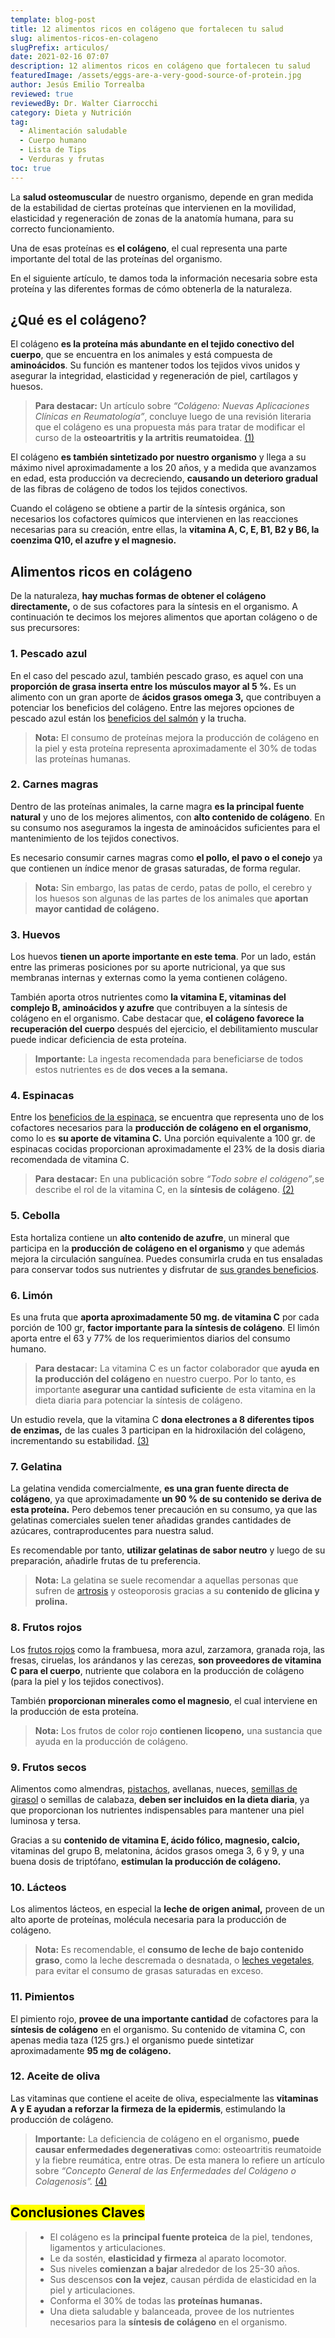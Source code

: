 ```yaml
---
template: blog-post
title: 12 alimentos ricos en colágeno que fortalecen tu salud
slug: alimentos-ricos-en-colageno
slugPrefix: articulos/
date: 2021-02-16 07:07
description: 12 alimentos ricos en colágeno que fortalecen tu salud
featuredImage: /assets/eggs-are-a-very-good-source-of-protein.jpg
author: Jesús Emilio Torrealba
reviewed: true
reviewedBy: Dr. Walter Ciarrocchi
category: Dieta y Nutrición
tag:
  - Alimentación saludable
  - Cuerpo humano
  - Lista de Tips
  - Verduras y frutas
toc: true
---
```

<!--StartFragment-->

La **salud osteomuscular** de nuestro organismo, depende en gran medida de la estabilidad de ciertas proteínas que intervienen en la movilidad, elasticidad y regeneración de zonas de la anatomía humana, para su correcto funcionamiento.

Una de esas proteínas es **el colágeno**, el cual representa una parte importante del total de las proteínas del organismo.

En el siguiente artículo, te damos toda la información necesaria sobre esta proteína y las diferentes formas de cómo obtenerla de la naturaleza.

## ¿Qué es el colágeno?

El colágeno **es la proteína más abundante en el tejido conectivo del cuerpo**, que se encuentra en los animales y está compuesta de **aminoácidos**. Su función es mantener todos los tejidos vivos unidos y asegurar la integridad, elasticidad y regeneración de piel, cartílagos y huesos.

> **Para destacar:** Un artículo sobre *“Colágeno: Nuevas Aplicaciones Clínicas en Reumatología”*, concluye luego de una revisión literaria que el colágeno es una propuesta más para tratar de modificar el curso de la **osteoartritis y la artritis reumatoidea**. [(1)](https://www.medfinis.cl/img/libros/Colageno%202018%20Yunchoy%20Sanchez.pdf)

El colágeno **es también sintetizado por nuestro organismo** y llega a su máximo nivel aproximadamente a los 20 años, y a medida que avanzamos en edad, esta producción va decreciendo, **causando un deterioro gradual** de las fibras de colágeno de todos los tejidos conectivos.

Cuando el colágeno se obtiene a partir de la síntesis orgánica, son necesarios los cofactores químicos que intervienen en las reacciones necesarias para su creación, entre ellas, la **vitamina A, C, E, B1, B2 y B6, la coenzima Q10, el azufre y el magnesio.**

## Alimentos ricos en colágeno

De la naturaleza, **hay muchas formas de obtener el colágeno directamente,** o de sus cofactores para la síntesis en el organismo. A continuación te decimos los mejores alimentos que aportan colágeno o de sus precursores:

### 1. Pescado azul

En el caso del pescado azul, también pescado graso, es aquel con una **proporción de grasa inserta entre los músculos mayor al 5 %.** Es un alimento con un gran aporte de **ácidos grasos omega 3,** que contribuyen a potenciar los beneficios del colágeno. Entre las mejores opciones de pescado azul están los [beneficios del salmón](https://tuinfosalud.com/articulos/beneficios-del-salmon) y la trucha.

> **Nota:** El consumo de proteínas mejora la producción de colágeno en la piel y esta proteína representa aproximadamente el 30% de todas las proteínas humanas.

### 2. Carnes magras

Dentro de las proteínas animales, la carne magra **es la principal fuente natural** y uno de los mejores alimentos, con **alto contenido de colágeno**. En su consumo nos aseguramos la ingesta de aminoácidos suficientes para el mantenimiento de los tejidos conectivos.

Es necesario consumir carnes magras como **el pollo, el pavo o el conejo** ya que contienen un índice menor de grasas saturadas, de forma regular.

> **Nota:** Sin embargo, las patas de cerdo, patas de pollo, el cerebro y los huesos son algunas de las partes de los animales que **aportan mayor cantidad de colágeno.**

### 3. Huevos

Los huevos **tienen un aporte importante en este tema**. Por un lado, están entre las primeras posiciones por su aporte nutricional, ya que sus membranas internas y externas como la yema contienen colágeno.

También aporta otros nutrientes como **la vitamina E, vitaminas del complejo B, aminoácidos y azufre** que contribuyen a la síntesis de colágeno en el organismo. Cabe destacar que, **el colágeno favorece la recuperación del cuerpo** después del ejercicio, el debilitamiento muscular puede indicar deficiencia de esta proteína.

> **Importante:** La ingesta recomendada para beneficiarse de todos estos nutrientes es de **dos veces a la semana.**

### 4. Espinacas

Entre los [beneficios de la espinaca](https://tuinfosalud.com/articulos/beneficios-espinaca), se encuentra que representa uno de los cofactores necesarios para la **producción de colágeno en el organismo**, como lo es **su aporte de vitamina C.** Una porción equivalente a 100 gr. de espinacas cocidas proporcionan aproximadamente el 23% de la dosis diaria recomendada de vitamina C.

> **Para destacar:** En una publicación sobre *“Todo sobre el colágeno”*,se describe el rol de la vitamina C, en la **síntesis de colágeno**. [(2)](https://solchem.es/solchemflipbook/samples/peptan-booklet/Peptan.pdf)

### 5. Cebolla

Esta hortaliza contiene un **alto contenido de azufre**, un mineral que participa en la **producción de colágeno en el organismo** y que además mejora la circulación sanguínea. Puedes consumirla cruda en tus ensaladas para conservar todos sus nutrientes y disfrutar de [sus grandes beneficios](https://tuinfosalud.com/articulos/beneficios-de-la-cebolla).

### 6. Limón

Es una fruta que **aporta aproximadamente 50 mg. de vitamina C** por cada porción de 100 gr, **factor importante para la síntesis de colágeno**. El limón aporta entre el 63 y 77% de los requerimientos diarios del consumo humano.

> **Para destacar:** La vitamina C es un factor colaborador que **ayuda en la producción del colágeno** en nuestro cuerpo. Por lo tanto, es importante **asegurar una cantidad suficiente** de esta vitamina en la dieta diaria para potenciar la síntesis de colágeno. 

Un estudio revela, que la vitamina C **dona electrones a 8 diferentes tipos de enzimas,** de las cuales 3 participan en la hidroxilación del colágeno, incrementando su estabilidad. [(3)](<http://www.scielo.org.pe/scielo.php?script=sci_arttext&pid=S2308-05312019000400014#:~:text=La%20vitamina%20C%20dona%20electrones,del%20col%C3%A1geno)%20incrementando%20su%20estabilidad.>)

### 7. Gelatina

La gelatina vendida comercialmente, **es una gran fuente directa de colágeno**, ya que aproximadamente **un 90 % de su contenido se deriva de esta proteína.** Pero debemos tener precaución en su consumo, ya que las gelatinas comerciales suelen tener añadidas grandes cantidades de azúcares, contraproducentes para nuestra salud.

Es recomendable por tanto, **utilizar gelatinas de sabor neutro** y luego de su preparación, añadirle frutas de tu preferencia.

> **Nota:** La gelatina se suele recomendar a aquellas personas que sufren de [artrosis](https://tuinfosalud.com/articulos/artrosis) y osteoporosis gracias a su **contenido de glicina y prolina.**

### 8. Frutos rojos

Los [frutos rojos](https://tuinfosalud.com/articulos/frutos-rojos) como la frambuesa, mora azul, zarzamora, granada roja, las fresas, ciruelas, los arándanos y las cerezas, **son proveedores de vitamina C para el cuerpo**, nutriente que colabora en la producción de colágeno (para la piel y los tejidos conectivos).

También **proporcionan minerales como el magnesio**, el cual interviene en la producción de esta proteína.

> **Nota:** Los frutos de color rojo **contienen licopeno,** una sustancia que ayuda en la producción de colágeno.

### 9. Frutos secos

Alimentos como almendras, [pistachos](https://tuinfosalud.com/articulos/beneficios-del-pistacho), avellanas, nueces, [semillas de girasol](https://tuinfosalud.com/articulos/semillas-de-girasol) o semillas de calabaza, **deben ser incluidos en la dieta diaria**, ya que proporcionan los nutrientes indispensables para mantener una piel luminosa y tersa.

Gracias a su **contenido de vitamina E, ácido fólico, magnesio, calcio,** vitaminas del grupo B, melatonina, ácidos grasos omega 3, 6 y 9, y una buena dosis de triptófano, **estimulan la producción de colágeno.**

### 10. Lácteos

Los alimentos lácteos, en especial la **leche de origen animal,** proveen de un alto aporte de proteínas, molécula necesaria para la producción de colágeno.

> **Nota:** Es recomendable, el **consumo de leche de bajo contenido graso**, como la leche descremada o desnatada, o [leches vegetales](https://tuinfosalud.com/articulos/leches-vegetales), para evitar el consumo de grasas saturadas en exceso.

### 11. Pimientos

El pimiento rojo, **provee de una importante cantidad** de cofactores para la **síntesis de colágeno** en el organismo. Su contenido de vitamina C, con apenas media taza (125 grs.) el organismo puede sintetizar aproximadamente **95 mg de colágeno.**

### 12. Aceite de oliva

Las vitaminas que contiene el aceite de oliva, especialmente las **vitaminas A y E ayudan a reforzar la firmeza de la epidermis**, estimulando la producción de colágeno.

> **Importante:** La deficiencia de colágeno en el organismo, **puede causar enfermedades degenerativas** como: osteoartritis reumatoide y la fiebre reumática, entre otras. De esta manera lo refiere un artículo sobre *“Concepto General de las Enfermedades del Colágeno o Colagenosis”.* [(4)](http://www.bvs.hn/RMH/pdf/1961/pdf/Vol29-1-1961-5.pdf)

## <mark>Conclusiones Claves</mark>

> * El colágeno es la **principal fuente proteica** de la piel, tendones, ligamentos y articulaciones.
> * Le da sostén, **elasticidad y firmeza** al aparato locomotor.
> * Sus niveles **comienzan a bajar** alrededor de los 25-30 años.
> * Sus descensos **con la vejez**, causan pérdida de elasticidad en la piel y articulaciones.
> * Conforma el 30% de todas las **proteínas humanas.**
> * Una dieta saludable y balanceada, provee de los nutrientes necesarios para la **síntesis de colágeno** en el organismo.

<!--EndFragment-->